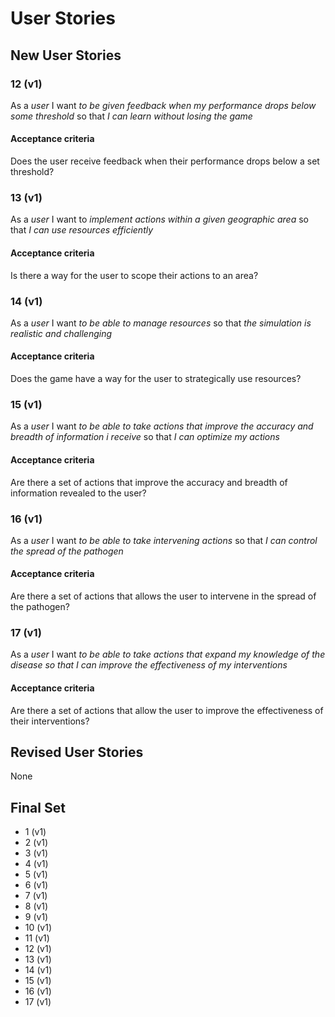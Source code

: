 # User Stories

## New User Stories

### 12 (v1)

As a _user_ I want _to be given feedback when my performance drops below some threshold_ so that _I can learn without losing the game_

#### Acceptance criteria

Does the user receive feedback when their performance drops below a set threshold?

### 13 (v1)

As a _user_ I want to _implement actions within a given geographic area_ so that _I can use resources efficiently_

#### Acceptance criteria

Is there a way for the user to scope their actions to an area?

### 14 (v1)

As a _user_ I want _to be able to manage resources_ so that _the simulation is realistic and challenging_

#### Acceptance criteria

Does the game have a way for the user to strategically use resources?

### 15 (v1)

As a _user_ I want _to be able to take actions that improve the accuracy and breadth of information i receive_ so that _I can optimize my actions_

#### Acceptance criteria

Are there a set of actions that improve the accuracy and breadth of information revealed to the user?

### 16 (v1)

As a _user_ I want _to be able to take intervening actions_ so that _I can control the spread of the pathogen_

#### Acceptance criteria

Are there a set of actions that allows the user to intervene in the spread of the pathogen?

### 17 (v1)

As a _user_ I want _to be able to take actions that expand my knowledge of the disease so that I can improve the effectiveness of my interventions_

#### Acceptance criteria

Are there a set of actions that allow the user to improve the effectiveness of their interventions?

## Revised User Stories

None

## Final Set

-   1 (v1)
-   2 (v1)
-   3 (v1)
-   4 (v1)
-   5 (v1)
-   6 (v1)
-   7 (v1)
-   8 (v1)
-   9 (v1)
-   10 (v1)
-   11 (v1)
-   12 (v1)
-   13 (v1)
-   14 (v1)
-   15 (v1)
-   16 (v1)
-   17 (v1)
